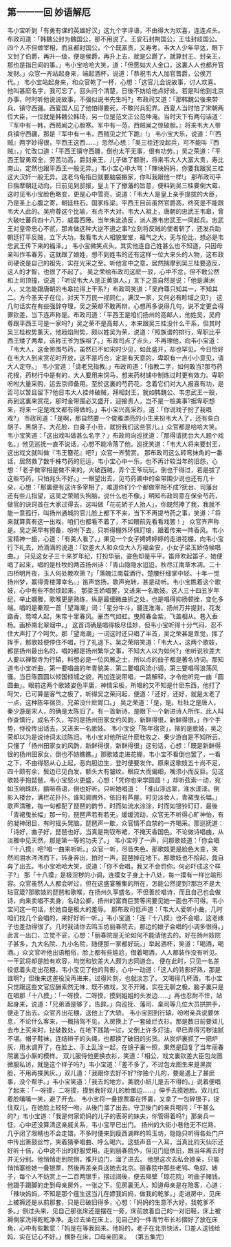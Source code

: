 ## 第一一一回 妙语解厄

韦小宝听到「有勇有谋的英雄好汉」这九个字评语，不由得大为欢喜，连连点头。布政司道：「韩魏公封为魏国公，那不用说了。王安石封荆国公，王珪封歧国公。四个人不但做宰相，而且都封国公，个个既富贵，又寿考。韦大人少年早达，眼下又封了伯爵，再升一级，便是侯爵，再升上去，就是公爵了。就算封王、封亲王，那也是指日间的事。」韦小宝哈哈大笑，道：「但愿如大人金口，这裏人人也都升官发财。」众官一齐站起身来，端起酒杯，说道：「恭祝韦大人加官晋爵，公侯万代。」
韦小宝站起身来，和众官乾了一杯，心想：「这官儿会说故事，讨人欢喜。他叫甚麽名字，我可忘了，回头问个清楚，日後不妨给他点好处。若是叫他到北京办事，时时听他说说故事，不强似说书先生吗?」布政司又道：「那韩魏公後来带兵，镇守西疆。西夏国人见了他怕得要死，不敢兴兵犯界。西夏人当时怕了宋朝两位大臣，一位就是韩魏公韩琦，另一位是范文正公范仲淹。当时天下有两句话道：『军中有一韩，西贼闻之心胆寒。军中有一范，西贼闻之惊破胆。』将来韦大人带兵镇守西疆，那是『军中有一韦，西贼见之忙下跪』!」
韦小宝大乐，说道：「『西贼』两字妙得很，平西王这西……」忽然心想：「吴三桂还没起兵，可不能叫『西贼』，」忙改口道：「平西王镇守西疆，倒也太平无事，很有功劳。」吴之荣道：「平西王智勇双全，劳苦功高，爵封亲王，儿子做了额驸，将来韦大人大富大贵，寿比南山，定然也跟平西王一般无异。」韦小宝心中大骂：「辣块妈妈，你要我跟吴三桂这大汉奸一般无异。这老乌龟指日就要脑袋搬家，你叫我跟他一样!」
那布政司平日揣摩朝廷动向，日前见到邸报，皇上下了撤藩的旨意，便料到吴三桂要倒大霉，这时见韦小宝脸色略变，更是心中雪亮，说道：「韦大人是皇上亲手提拔的大臣，乃是圣上心腹之寄，朝廷柱石，国家栋梁。平西王目前虽然官爵高，终究是不能跟韦大人此的。吴府尊这个比喻，有点不大对。韦大人祖上，唐朝的忠武王韦皋，曾大破吐蕃兵四十八万，威震西陲。当年朱泚造反，派人邀韦忠武王一同起兵。忠武王对皇帝忠心不贰，那肯做这种大逆不道之事?立刻将反贼的使者斩了，还发兵助朝廷打平反贼，立下大功。我看韦大人相貌堂堂，福气之大，无与伦比，想必是韦忠武王传下来的福泽。」
韦小宝微笑点头。其实他连自己姓甚么也不知道，只因母亲叫作韦春芳，这就跟了娘姓，想不到姓韦的还有这样一位大来头的人物，这布政司硬说是自己的祖先，实在光采之至。听他言中之意，居然揣摩到吴三桂要造反，这人的才智，也很了不起了。
吴之荣给布政司这麽一驳，心中不忿，但不敢公然和上司顶撞，说道：「听说韦大人是正黄旗人。」言下之意自然是说：「他是满洲人，又怎能跟唐朝的韦皋拉得上干系?」布政司笑道：「吴府尊只知其一，不知其二。方今圣天子在位，对天下万民一视同仁，满汉一家，又何必有畛域之见?」
这几句话实在有些强辞夺理，吴之荣却不敢再辩，心想再多说得几句，说不定更会得罪钦差，当下连声称是。布政司道：「平西王是咱们扬州的高邮人，他姓吴，吴府尊跟平西王可是一家吗?」吴之荣不是高邮人，本来跟吴三桂没什么干系，但其时吴三桂权势薰天，他趋焰附势，颇以姓吴为荣，说道：「照族谱的排行，卑职比平西王矮了两辈，该称王爷为族祖了。」布政司点了点头，不再理他，向韦小宝道：「韦大人，这金带围芍药，虽然已不如宋时少见，如此盛开，却也罕见。今日恰好在韦大人到来赏花时开放，这不是巧合，定是有天意的，卑职有一点小小意见，请大人定夺。」
韦小宝道：「请老兄指教。」布政司道：「指教二字，如何敢当?那芍药花根，药材行中是有的，大人要用来饲马，想来药材铺中制炼过时更有效力。卑职吩咐大量采购，运去京师备用。至於这裏的芍药花，念着它们对大人报喜有功，是否可以暂且留下?他日韦大人挂帅破贼，拜相封王，就如韩魏公、韦忠武王一般，再到这裏来赏花，那时金带围必又盛开，迎接贵人，岂不是一桩美事?据卑职想来，将来一定是戏文都有得做的。」韦小宝兴高采烈，道：「你说戏子扮了我唱戏?」
市政司道：「是啊，那自然要一个俊雅漂亮的小生来扮韦大人了，还有些白胡子、黑胡子、大花脸、白鼻子小丑，就扮我们这些官儿。」众官都是哈哈大笑。韦小宝笑道：「这出戏叫做甚么名字？」布政司向巡抚道：「那得请抚台大人题个戏名。」他见巡抚一直不说话，心想不能冷落了他。巡抚笑道：「韦大人将来要封王，这出戏文就叫做『韦王簪花』吧?」众官一齐赞赏。
那布政司这么转弯抹角的一番话，居然救了数千株芍药的厄运，韦小宝心中一乐，也不再计较当年的旧怨，心想：「老子做宰相是做不来的，大破西贼，弄个王爷玩玩，倒也干得过，若是拔了这些芍药，只怕兆头不好。」一眼望出去，见芍药圃中的金带围少说也还有几十朵，心想：「那裏便有这许多宰相了，难道你们个个都做宰相不成?抚台、司藩台还有些儿指望，这吴之荣贼头狗脑，说什么也不像。」明知布政司意在保全芍药，做官的诀窍首在大家过得去，这叫做「花花轿子人抬人」，你既然捧了我，我就不能一意孤行，叫扬州通城的官儿脸上都下不来，当下不再提芍药之事，笑道：「将来就算真有这一出戏，咱们也都看不着了，不如眼前先看看戏罢！」
众官齐声称是。吴之荣早有预备，吩咐下去，只听得棚外环佩玎琅，跟着传来一阵香风。韦小宝精神一振，心道：「有美人看了。」果见一个女子娉娉婷婷的走进花棚，向韦小宝行下礼去，娇滴滴的说道：「钦差大人和众位大人万福金安，小女子梁玉娇侍候唱曲。」
只见这女子三十来岁年纪，打扮华丽，姿色却是平平。笛师吹起笛子，她便唱了起来，唱的是杜牧的两首扬州诗：「青山隐隐水迢迢，秋尽江南草木凋。二十四桥明月夜，玉人何处教吹箫 ?」「落魄江南载酒行，楚腰纤细掌中轻。十年一觉扬州梦，赢得青楼薄幸名。」笛声悠扬，歌声宛转，甚是动听。韦小宝瞧着这个歌妓，心中有些不耐烦起来。
那梁玉娇唱罢，又进来一名歌妓。这人三十四五岁年纪，举止嫺雅，歌喉更是熟练，纵是最细微曲折之处，也是唱得抑扬顿挫，变化多端。唱的是秦观一首「望海潮」词：「星分牛斗，疆连淮海，扬州万井提封。花发路香，莺啼人起，朱帘十里春风。豪杰气如虹。曳照春金紫，飞盖相从。巷入垂杨。画桥南北翠烟中。」
这首词确是唱得极尽佳妙，但韦小宝听得十分气闷，忍不住大声打了个呵欠。那「望海潮」一词这时还只唱了半首，吴之荣甚是乖觉，挥了挥手，那歌妓便停住不唱，行了礼退下。吴之荣陪笑道：「韦大人，这两个歌妓，都是扬州最出名的，唱的都是扬州繁华之事，不知大人以为如何?」他听说钦差大人要以禅智寺为行辕，料想必是一位风雅之士，所以点的曲子都是著名诗词。那知道韦小宝听曲，第一要唱曲的年青貌美，第二要唱风流小调，第三要唱得浪荡风骚。当日陈圆圆以倾国倾城之貌，再加连说带唱，一路解释，才令他听完一曲「圆圆曲」。眼前这两个歌妓姿色平庸，神情呆板，所唱的又不知是什麽东西，他打了呵欠，已可算是客气之极了，听得吴之荣问起，便道：「还好，还好，就是太老了一点，这种陈年宿货，兄弟没什麽胃口。」
吴之荣道：「是，是。杜牡之是唐人，秦少游是宋人，的确是太陈旧了。有一首新诗，是眼下一个新进诗人所作，此人叫作查慎行，成名不久，写的是扬州田家女约风韵，新鲜得很，新鲜得很。」作个手势，侍役传出话去，又进来一名歌妓。
韦小宝说「陈年宿货」，揩的是歌妓，吴之荣却以为是说诗词太过陈旧。韦小宝对他所说什麽杜牧之、秦少游自是不知所云，只懂了「扬州田家女的风韵，新鲜得很，新鲜得很」这句话，心想：「既是新鲜得很的扬州田家女，倒也不妨瞧瞧。」那歌妓走进花棚，韦小宝不看倒也罢了，一看之下，不由得怒从心上起，恶向胆边生，登时便要发作。原来这歌妓五十尚不足，四十颇有余，鬓边已见白发，额头大有皱纹，眼应大而偏细，嘴须小而反巨。见这歌妓手抱琵琶，韦小宝怒火更盛，心想：「凭你也来学圆圆！」却听弦索一动，宛如玉响珠跃，鹂啭燕语，倒也好听。只听她唱道：
「淮山浮远翠，淮水漾渌。倒影入楼台，满栏花扑扑。谁知阛阓外，依旧有芦屋。时见淡妆人，青裙曳长幅。」
歌声清雅，每一句都配了琵琶的韵节，时而如流水淙淙，时而如银铃玎玎，最後「青裙曳长幅」那一句，琵琶声若有若无，缓缓流动，众官无不听得心旷神怡，有的凝神闭目，有时摇头晃脑。琵琶声一歇，众官情不自禁的一齐喝采。那巡抚道：「诗好，曲子好，琵琶也好。当真是荆钗布裙，不掩天香国色。不论做诗唱曲，从淡雅中见天然，那是第一等的功夫了。」
韦小宝哼了一声，问那歌妓道：「你会唱『十八摸』吧?唱一曲来听听。」众官一听，尽皆失色。那歌妓更是脸色大变，突然间泪水涔涔而下，转身奔出，拍时一声，琵琶掉在地下。那歌妓也不拾起，竟自奔了出去。韦小宝哈哈大笑，说道：「你不会唱，我又不会罚你，何必吓成这个样子?」
那「十八摸」是极淫秽的小调，连摸女子身上十八处，每一摸有一样比喻形容。众官虽然人人都会听过，但在这盛宴雅集的所在，怎能公然提到?那岂不是大玷官箴?那歌妓的琵琶和歌喉，在扬州久享盛名，不但善於唱诗，而且自己也会做诗，向来卖唱不卖身，名动公卿，扬州的富商巨贾等闲要见她一面也不可得。韦小宝问这一句话，於她自是极大的羞辱。
那布政司低声道：「韦大人爱听小曲，几时咱们找几个会唱的，来好好听一听。」韦小宝道：「连『十八摸』也不会唱，这老婊子也差劲得很了。几时我请你去鸣玉坊丽春院去，那边的娘子会唱的小调多很得。」此言一出口，立觉不妥，心想：「丽春院是无论如何不能请他去的。好在扬州妓院子甚多，九大名院、九小名院，随便那一家都好玩。」举起酒杯，笑道：「喝酒，喝酒。」众文官听他出语粗俗，脸上都有些尴尬，借着喝酒，人人都装作没有听见。一干武将却是脸有欢容，均觉和钦差大人颇为志同道合。
便在此时，只见一名差役低着头走出花棚，韦小宝见了他的背影，心中一动道：「这人的背影好熟，那是谁啊?」但後来这差役没再进来，过得片刻，也就淡忘了。
又喝得几杯酒，韦小宝只觉跟这些文官应酬索然无味，既不做戏，又不开赌，实在无聊之极，脑子裏只是在唱那「十八摸」：「一呀摸，二呀摸，摸到姐姐的头发边……」再也忍耐不住，站起身来，说道：「兄弟酒是够了，告辞。」向巡抚、藩司、臬司等几位大员拱拱手，便走了出去。众官齐出花棚，送他上了大轿。
韦小宝回到行辕，吩咐亲兵说要休息，不论什么客来，一概挡驾不见，入房换上了一套破烂衣衫。那是数日前要双儿去市上买来时，扯破数处，在地下践踏一过，又倒上许多灯油，早巳弄得污秽油腻不堪。帽子鞋袜，连结辫子的头绳，也都换了破旧的劣货。从炭炉裏抓了一把炉灰，用水调开了，在脸上、手上乱涂一起，在镜子裏一照，果然是回复了当年丽春院裏当小厮的模样。
双儿服侍他更换衣衫，笑道：「相公，戏文裏钦差大臣包龙图微服私访，就是这个样子吗?」韦小宝道：「差不多了，不过包龙图生来是黑炭脸，不用再搽黑灰。」双儿道：「我跟你去好不好?你独个儿的，要是遇上了甚麽事，没个帮手。」韦小宝笑道：「我去的地方，美貌小妞儿是去不得的。」说着便唱了起来：「一呀摸，二呀摸，摸到我好双儿的脸蛋边……」伸手去摸她脸。双儿红着脸嘻嘻一笑，避了开去。
韦小宝将一叠银票塞在怀裏，又拿了一包碎银子，捉住双儿，在她脸上轻轻一吻，从後门溜了出去。守卫後门的亲兵喝问：「干甚么的?」韦小宝道：「我是何家奶妈的儿子的表哥的妹夫，你管得着吗?」那亲兵一怔，心中还没算清这亲戚关系，韦小宝早巳出门。
扬州的大街小巷他无不烂熟，几乎闭了限睛也不会走错，不多时便来到瘦西湖畔的鸣玉坊，隐隐只听得各处门户中传出箫鼓丝竹，夹着猜拳唱曲、呼么喝六。这些声音一入耳，当真比钧天仙乐还好听十倍，心中说不出的舒服受用。走到丽春院外，但见门庭依旧，跟当年离去时并无分别。他悄悄走到院侧，推开边门，溜了进去。
他想这次去私会娘亲，只能悄悄塞给她一叠银票，然後再差亲兵送她去北京。丽春院中那些老鸨、龟奴、婊子，每个人不妨赏上一二百两银手，摆过阔後，便去隔壁「琼花院」听曲子赌钱。他蹑手蹑脚的走到母亲房外，一张之下，见房裏无人，知道母亲是在陪客，心道：「辣块妈妈，不知是那个瘟生这当儿在嫖我妈妈，做我的乾爹。」走进房中，见床上被褥还是从前那套，只是已破旧得多，心想：「妈妈的生意不大好，我乾爹不多。」侧过头来，见自己那张床还是摆在一旁，床前放着自己的一对旧鞋，床上被褥倒浆洗得乾乾净净。走过去坐在床上，见自己的一件青竹布长衫摺好了放在床角，心中有些歉意：「妈是在等我回来。他妈的，老子在北京快活，□差人送钱给妈，实在记心不好。」横卧在床，□母亲回来。
（第五集完）